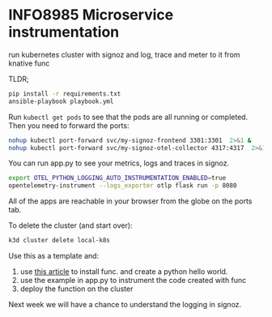 # INFO8985 Microservice instrumentation
run kubernetes cluster with signoz and log, trace and meter to it from knative func

TLDR;

```bash
pip install -r requirements.txt
ansible-playbook playbook.yml

```

Run `kubectl get pods` to see that the pods are all running or completed. Then you need to forward the ports:

```bash
nohup kubectl port-forward svc/my-signoz-frontend 3301:3301  2>&1 &
nohup kubectl port-forward svc/my-signoz-otel-collector 4317:4317  2>&1 &
```

You can run app.py to see your metrics, logs and traces in signoz. 

```bash
export OTEL_PYTHON_LOGGING_AUTO_INSTRUMENTATION_ENABLED=true
opentelemetry-instrument --logs_exporter otlp flask run -p 8080
```

All of the apps are reachable in your browser from the globe on the ports tab.

To delete the cluster (and start over):

```bash
k3d cluster delete local-k8s
```

Use this as a template and:

1. use [this article](https://knative.dev/docs/functions/install-func/) to install func. and create a python hello world.
2. use the example in app.py to instrument the code created with func
3. deploy the function on the cluster

Next week we will have a chance to understand the logging in signoz.
